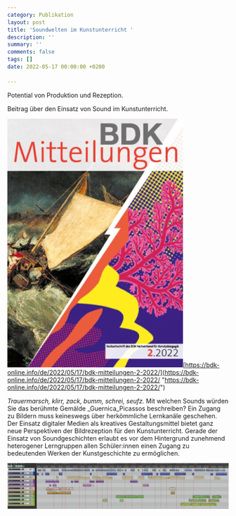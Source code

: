 ```yaml
---
category: Publikation
layout: post
title: 'Soundwelten im Kunstunterricht '
description: ''
summary: ''
comments: false
tags: []
date: 2022-05-17 00:00:00 +0200

---
```

Potential von Produktion und Rezeption.

Beitrag über den Einsatz von Sound im Kunstunterricht.

![](/uploads/screen_bdk_mitteilungen_2-2022-verschoben-e1652455142931.jpg "BDK Mitteilungen")[https://bdk-online.info/de/2022/05/17/bdk-mitteilungen-2-2022/](https://bdk-online.info/de/2022/05/17/bdk-mitteilungen-2-2022/ "https://bdk-online.info/de/2022/05/17/bdk-mitteilungen-2-2022/")

_Trauermarsch, klirr, zack, bumm, schrei, seufz._ Mit welchen Sounds würden Sie das berühmte Gemälde _Guernica_Picassos beschreiben? Ein Zugang zu Bildern muss keineswegs über herkömmliche Lernkanäle geschehen. Der Einsatz digitaler Medien als kreatives Gestaltungsmittel bietet ganz neue Perspektiven der Bildrezeption für den Kunstunterricht. Gerade der Einsatz von Soundgeschichten erlaubt es vor dem Hintergrund zunehmend heterogener Lerngruppen allen Schüler:innen einen Zugang zu bedeutenden Werken der Kunstgeschichte zu ermöglichen.

![](/uploads/verlauf_spur.jpg)